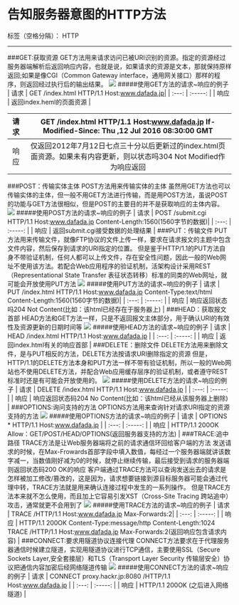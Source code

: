 ﻿# 告知服务器意图的HTTP方法

标签（空格分隔）： HTTP

---

###GET:获取资源
GET方法用来请求访问已被URI识别的资源。指定的资源经过服务器端解析后返回响应内容，也就是说，如果请求的资源是文本，那就保持原样返回;如果是像CGI（Common Gateway interface，通用网关接口）那样的程序，则返回经过执行后的输出结果。
![](http://ww1.sinaimg.cn/large/006jcGvzgy1fciwwh7v0dj30p008cgmj)
#####使用GET方法的请求~响应的例子
| 请求        |  GET /index.html HTTP/1.1    Host:www.dafada.jp| 
| :---:   | :-----:  |
|  响应      |  返回index.heml的页面资源    |

| 请求        |  GET /index.html HTTP/1.1    Host:www.dafada.jp If-Modified-Since: Thu ,12 Jul 2016 08:30:00 GMT| 
| :---:   | :-----:  |
|  响应      |  仅返回2012年7月12日七点三十分以后更新过的index.html页面资源。如果未有内容更新，则以状态吗304 Not Modified作为响应返回    |
###POST：传输实体主体
POST方法用来传输实体的主体
虽然用GET方法也可以传输实体的主体，但一般不用GET方法进行传输，而是用POST方法，虽说POST的功能与GET方法很相似，但是POST的主要目的并不是获取响应的主体内容。
![](http://ww1.sinaimg.cn/large/006jcGvzgy1fciww744gbj30q809umyb)
#####使用POST方法的请求~响应的例子
| 请求        |  POST /submit.cgi HTTP/1.1    Host:www.dafada.jp  Content-Length:1560(1560字节的数据)| 
| :---:   | :-----:  |
|  响应      |  返回submit.cgi接受数据的处理结果    |
###PUT：传输文件
PUT方法用来传输文件，就像FTP协议的文件上传一样，要求在请求报文的主题中包含文件内容，然后保存到请求的URI指定的位置。
但是鉴于HTTP/1.1的PUT方法自身不带验证机制，任何人都可以上传文件，存在安全性问题，因此一般的Web网址不使用该方法。若配合Web应用程序的验证机制，活架构设计采用REST（Representational State Transfer 表征状态转移）标准的同类的Web网址，就可能会开放使用PUT方法
![](http://ww1.sinaimg.cn/large/006jcGvzgy1fciwpaiorjj30q009ogms)
#####使用PUT方法的请求~响应的例子
| 请求        |  PUT /index.html HTTP/1.1    Host:www.dafada.jp Content-Type:text/html Content-Length:1560(1560字节的数据)| 
| :---:   | :-----:  |
|  响应      |  响应返回状态吗204 Not Content(比如：该html已经存在于服务器上)    |
###HEAD：获取报文首部
HEAD方法和GET方法一样，只是不返回报文主体部分，用于确认URI的有效性及资源更新的日期时间等
![](http://ww1.sinaimg.cn/large/006jcGvzgy1fciwvpfog3j30og0bmwfw)
#####使用HEAD方法的请求~响应的例子
| 请求        |  HEAD /index.html HTTP/1.1    Host:www.dafada.jp | 
| :---:   | :-----:  |
|  响应      |  返回index.html有关的响应首部    |
###DELETE：删除文件
DELETE方法用来删除文件，是与PUT相反的方法，DELETE方法按请求URI删除指定的资源
但是，HTTP/1.1的DELETE方法本身和PUT方法一样不带有验证机制，所以一般的Web网站也不使用DELETE方法，并配合Web应用缓存层序的验证机制，或者遵守REST标准时还是有可能会开放使用的。
![](http://ww1.sinaimg.cn/large/006jcGvzgy1fciwuvw34zj30nq098wfk)
#####使用DELETE方法的请求~响应的例子
| 请求        |  DELETE /index.html HTTP/1.1    Host:www.dafada.jp | 
| :---:   | :-----:  |
|  响应      |  响应返回状态码204 No Content(比如：该html已经从该服务器上删除)    |
###OPTIONS:询问支持的方法
OPTIONS方法用来查询针对请求URI指定的资源支持的方法
![](http://ww1.sinaimg.cn/large/006jcGvzgy1fciwvgamhnj30sm0b2tai)
#####使用OPTIONS方法的请求~响应的例子
| 请求        |  OPTIONS * HTTP/1.1    Host:www.dafada.jp | 
| :---:   | :-----:  |
|  响应      |  HTTP/1.1 200OK Allow：GET/POST/HEAD/OPTIONS(返回服务器支持的方法)    |
###TRACE:追中路径
TRACE方法是让Web服务器端将之前的请求通信环回给客户端的方法
发送请求的时候，在Max-Frowards首部字段中填入数值，每经过一个服务器端就讲该数字减一，当数值刚好减为0的时候，就停止继续传输，最后接受到请求的服务器端则返回状态码200 OK的响应
客户端通过TRACE方法可以查询发送出去的请求是怎样被加工修改/篡改的，这是因为，请求想要链接到源目标服务器可能会通过代理中转，TRACE方法就是用来确认连接过程中发生的一系列操作。
但是TRACE方法本来就不怎么使用，而且加上它容易引发XST（Cross-Site Tracing 跨站追中）攻击，通常就更不会用到了
![](http://ww1.sinaimg.cn/large/006jcGvzgy1fciwv5yrc5j30oo0a2tai)
#####使用TRACE方法的请求~响应的例子
| 请求        |  TRACE  /HTTP/1.1    Host:www.dafada.jp  Max-Forwards:2| 
| :---:   | :-----:  |
|  响应      |  HTTP/1.1 200OK Content-Type:message/http Content-Length:1024 TRACE /HTTP/1.1  Host:www.dafada.jp Max-Forwards:2(返回响应包含请求内容)   |
###CONNECT:要求用隧道协议连接代理
CONNECT方法要求在于代理服务器通信时候建立隧道，实现用隧道协议进行TCP通信，主要使用SSL（Secure Sockets Layer,安全套接层）和TLS（Transport Layer Security 传输层安全）协议把通信内容加密后经网络隧道传输
![](http://ww1.sinaimg.cn/large/006jcGvzgy1fciwvybktnj30pc09sdh6)
#####使用CONNECT方法的请求~响应的例子
| 请求        |  CONNECT  proxy.hackr.jp:8080 /HTTP/1.1    Host:www.dafada.jp  | 
| :---:   | :-----:  |
|  响应      |  HTTP/1.1 200OK (之后进入网络隧道)   |





